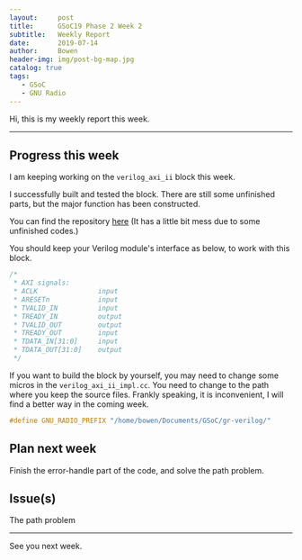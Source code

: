 ```yaml
---
layout:     post
title:      GSoC19 Phase 2 Week 2
subtitle:   Weekly Report
date:       2019-07-14
author:     Bowen
header-img: img/post-bg-map.jpg
catalog: true
tags:
   - GSoC
   - GNU Radio
---
```


Hi, this is my weekly report this week.

--------------------------

## Progress this week
I am keeping working on the `verilog_axi_ii` block this week.

I successfully built and tested the block. There are still some unfinished parts, but the major function has been constructed. 

You can find the repository [here](https://github.com/B0WEN-HU/gr-verilog/tree/structure) (It has a little bit mess due to some unfinished codes.)

You should keep your Verilog module's interface as below, to work with this block.

``` c++
/*
 * AXI signals:
 * ACLK               input
 * ARESETn            input
 * TVALID_IN          input
 * TREADY_IN          output
 * TVALID_OUT         output
 * TREADY_OUT         input
 * TDATA_IN[31:0]     input
 * TDATA_OUT[31:0]    output
 */
```

If you want to build the block by yourself, you may need to change some micros in the `verilog_axi_ii_impl.cc`. You need to change to the path where you keep the source files. Frankly speaking, it is inconvenient, I will find a better way in the coming week.

``` c++
#define GNU_RADIO_PREFIX "/home/bowen/Documents/GSoC/gr-verilog/"
```

## Plan next week
Finish the error-handle part of the code, and solve the path problem.

## Issue(s)
The path problem

--------------------------

See you next week.